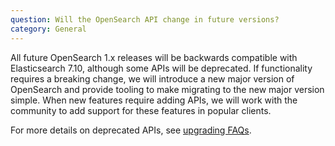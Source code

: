 ```yaml
---
question: Will the OpenSearch API change in future versions?
category: General
---
```

All future OpenSearch 1.x releases will be backwards compatible with Elasticsearch 7.10, although some APIs will be deprecated. If functionality requires a breaking change, we will introduce a new major version of OpenSearch and provide tooling to make migrating to the new major version simple. When new features require adding APIs, we will work with the community to add support for these features in popular clients.

For more details on deprecated APIs, see [upgrading FAQs](#c3).